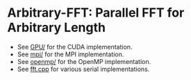 Arbitrary-FFT: Parallel FFT for Arbitrary Length
================================================

* See [GPU/](GPU/) for the CUDA implementation.
* See [mpi/](mpi/) for the MPI implementation.
* See [openmp/](openmp/) for the OpenMP implementation.
* See [fft.cpp](fft.cpp) for various serial implementations.

